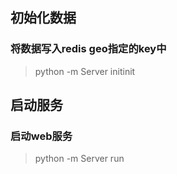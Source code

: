 ## 初始化数据
### 将数据写入redis geo指定的key中
> python -m Server initinit

## 启动服务
### 启动web服务
> python -m Server run